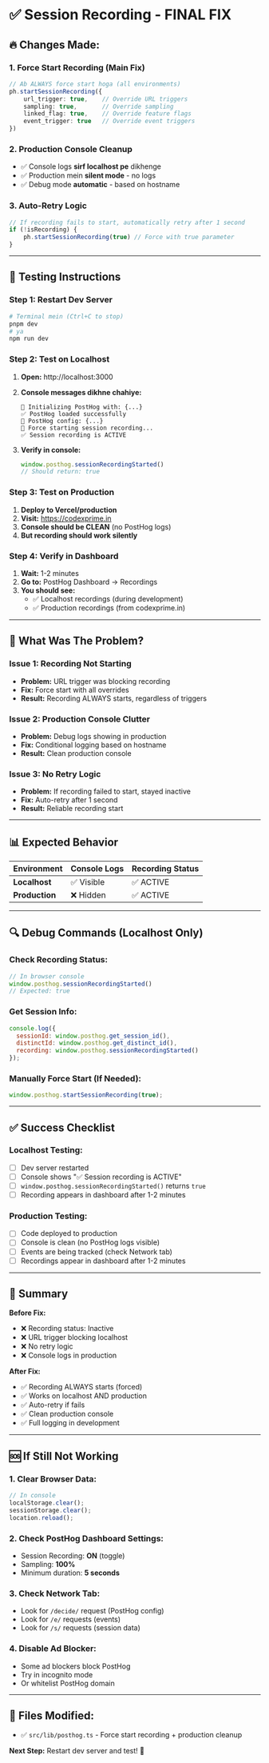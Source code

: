 # ✅ Session Recording - FINAL FIX

## 🔥 Changes Made:

### 1. **Force Start Recording** (Main Fix)
```typescript
// Ab ALWAYS force start hoga (all environments)
ph.startSessionRecording({
    url_trigger: true,    // Override URL triggers
    sampling: true,       // Override sampling
    linked_flag: true,    // Override feature flags
    event_trigger: true   // Override event triggers
})
```

### 2. **Production Console Cleanup**
- ✅ Console logs **sirf localhost pe** dikhenge
- ✅ Production mein **silent mode** - no logs
- ✅ Debug mode **automatic** - based on hostname

### 3. **Auto-Retry Logic**
```typescript
// If recording fails to start, automatically retry after 1 second
if (!isRecording) {
    ph.startSessionRecording(true) // Force with true parameter
}
```

---

## 🚀 Testing Instructions

### **Step 1: Restart Dev Server**
```powershell
# Terminal mein (Ctrl+C to stop)
pnpm dev
# ya
npm run dev
```

### **Step 2: Test on Localhost**

1. **Open:** http://localhost:3000
2. **Console messages dikhne chahiye:**
   ```
   🚀 Initializing PostHog with: {...}
   ✅ PostHog loaded successfully
   🔧 PostHog config: {...}
   🎥 Force starting session recording...
   ✅ Session recording is ACTIVE
   ```

3. **Verify in console:**
   ```javascript
   window.posthog.sessionRecordingStarted()
   // Should return: true
   ```

### **Step 3: Test on Production**

1. **Deploy to Vercel/production**
2. **Visit:** https://codexprime.in
3. **Console should be CLEAN** (no PostHog logs)
4. **But recording should work silently**

### **Step 4: Verify in Dashboard**

1. **Wait:** 1-2 minutes
2. **Go to:** PostHog Dashboard → Recordings
3. **You should see:**
   - ✅ Localhost recordings (during development)
   - ✅ Production recordings (from codexprime.in)

---

## 🎯 What Was The Problem?

### **Issue 1: Recording Not Starting**
- **Problem:** URL trigger was blocking recording
- **Fix:** Force start with all overrides
- **Result:** Recording ALWAYS starts, regardless of triggers

### **Issue 2: Production Console Clutter**
- **Problem:** Debug logs showing in production
- **Fix:** Conditional logging based on hostname
- **Result:** Clean production console

### **Issue 3: No Retry Logic**
- **Problem:** If recording failed to start, stayed inactive
- **Fix:** Auto-retry after 1 second
- **Result:** Reliable recording start

---

## 📊 Expected Behavior

| Environment | Console Logs | Recording Status |
|------------|--------------|------------------|
| **Localhost** | ✅ Visible | ✅ ACTIVE |
| **Production** | ❌ Hidden | ✅ ACTIVE |

---

## 🔍 Debug Commands (Localhost Only)

### **Check Recording Status:**
```javascript
// In browser console
window.posthog.sessionRecordingStarted()
// Expected: true
```

### **Get Session Info:**
```javascript
console.log({
  sessionId: window.posthog.get_session_id(),
  distinctId: window.posthog.get_distinct_id(),
  recording: window.posthog.sessionRecordingStarted()
});
```

### **Manually Force Start (If Needed):**
```javascript
window.posthog.startSessionRecording(true);
```

---

## ✅ Success Checklist

### Localhost Testing:
- [ ] Dev server restarted
- [ ] Console shows "✅ Session recording is ACTIVE"
- [ ] `window.posthog.sessionRecordingStarted()` returns `true`
- [ ] Recording appears in dashboard after 1-2 minutes

### Production Testing:
- [ ] Code deployed to production
- [ ] Console is clean (no PostHog logs visible)
- [ ] Events are being tracked (check Network tab)
- [ ] Recordings appear in dashboard after 1-2 minutes

---

## 🎉 Summary

**Before Fix:**
- ❌ Recording status: Inactive
- ❌ URL trigger blocking localhost
- ❌ No retry logic
- ❌ Console logs in production

**After Fix:**
- ✅ Recording ALWAYS starts (forced)
- ✅ Works on localhost AND production
- ✅ Auto-retry if fails
- ✅ Clean production console
- ✅ Full logging in development

---

## 🆘 If Still Not Working

### 1. Clear Browser Data:
```javascript
// In console
localStorage.clear();
sessionStorage.clear();
location.reload();
```

### 2. Check PostHog Dashboard Settings:
- Session Recording: **ON** (toggle)
- Sampling: **100%**
- Minimum duration: **5 seconds**

### 3. Check Network Tab:
- Look for `/decide/` request (PostHog config)
- Look for `/e/` requests (events)
- Look for `/s/` requests (session data)

### 4. Disable Ad Blocker:
- Some ad blockers block PostHog
- Try in incognito mode
- Or whitelist PostHog domain

---

## 📝 Files Modified:
- ✅ `src/lib/posthog.ts` - Force start recording + production cleanup

**Next Step:** Restart dev server and test! 🚀
